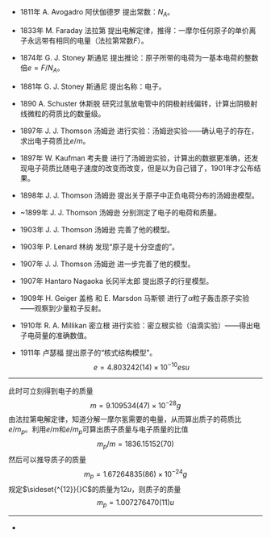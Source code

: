 * 1811年 A. Avogadro 阿伏伽德罗 提出常数：$N_A$。

* 1833年 M. Faraday 法拉第 提出电解定律，推得：一摩尔任何原子的单价离子永远带有相同的电量（法拉第常数$F$）。

* 1874年 G. J. Stoney 斯通尼 提出推论：原子所带的电荷为一基本电荷的整数倍$e = F / N_A$。

* 1881年 G. J. Stoney 斯通尼 提出名称：电子。

* 1890 A. Schuster 休斯脱 研究过氢放电管中的阴极射线偏转，计算出阴极射线微粒的荷质比的数量级。

* 1897年 J. J. Thomson 汤姆逊 进行实验：汤姆逊实验——确认电子的存在，求出电子荷质比$e/m$。

* 1897年 W. Kaufman 考夫曼 进行了汤姆逊实验，计算出的数据更准确，还发现电子荷质比随电子速度的改变而改变，但是以为自己错了，1901年才公布结果。

* 1898年 J. J. Thomson 汤姆逊 提出关于原子中正负电荷分布的汤姆逊模型。

* ~1899年 J. J. Thomson 汤姆逊 分别测定了电子的电荷和质量。

* 1903年 J. J. Thomson 汤姆逊 完善了他的模型。

* 1903年 P. Lenard 林纳 发现“原子是十分空虚的”。

* 1907年 J. J. Thomson 汤姆逊 进一步完善了他的模型。

* 1907年 Hantaro Nagaoka 长冈半太郎 提出原子的行星模型。

* 1909年 H. Geiger 盖格 和 E. Marsdon 马斯顿 进行了$\alpha$粒子轰击原子实验——观察到少量粒子反射。

* 1910年 R. A. Millikan 密立根 进行实验：密立根实验（油滴实验）——得出电子电荷量的准确数值。

* 1911年 卢瑟福 提出原子的“核式结构模型”。
  $$
  e = 4.803242(14)\times 10^{-10}esu
  $$

-----



此时可立刻得到电子的质量
$$
m = 9.109534(47) \times 10^{-28}g
$$
由法拉第电解定律，知道分解一摩尔氢需要的电量，从而算出质子的荷质比$e/m_p$。利用$e/m$和$e/m_p$可算出质子质量与电子质量的比值
$$
m_p / m = 1836.15152(70)
$$
然后可以推导质子的质量
$$
m_p = 1.67264835(86)\times 10^{-24}g
$$
规定$\sideset{^{12}}{}C$的质量为$12u$，则质子的质量
$$
m_p = 1.007276470(11)u
$$

-----

* 

